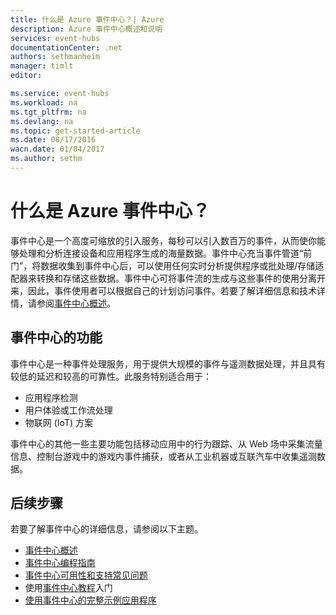 ```yaml
---
title: 什么是 Azure 事件中心？| Azure
description: Azure 事件中心概述和说明
services: event-hubs
documentationCenter: .net
authors: sethmanheim
manager: timlt
editor: 

ms.service: event-hubs
ms.workload: na
ms.tgt_pltfrm: na
ms.devlang: na
ms.topic: get-started-article
ms.date: 08/17/2016
wacn.date: 01/04/2017
ms.author: sethm
---
```


# 什么是 Azure 事件中心？

事件中心是一个高度可缩放的引入服务，每秒可以引入数百万的事件，从而使你能够处理和分析连接设备和应用程序生成的海量数据。事件中心充当事件管道“前门”，将数据收集到事件中心后，可以使用任何实时分析提供程序或批处理/存储适配器来转换和存储这些数据。事件中心可将事件流的生成与这些事件的使用分离开来，因此，事件使用者可以根据自己的计划访问事件。若要了解详细信息和技术详情，请参阅[事件中心概述](./event-hubs-overview.md)。

## 事件中心的功能

事件中心是一种事件处理服务，用于提供大规模的事件与遥测数据处理，并且具有较低的延迟和较高的可靠性。此服务特别适合用于：

- 应用程序检测
- 用户体验或工作流处理
- 物联网 (IoT) 方案

事件中心的其他一些主要功能包括移动应用中的行为跟踪、从 Web 场中采集流量信息、控制台游戏中的游戏内事件捕获，或者从工业机器或互联汽车中收集遥测数据。

## 后续步骤

若要了解事件中心的详细信息，请参阅以下主题。

- [事件中心概述](./event-hubs-overview.md)
- [事件中心编程指南](./event-hubs-programming-guide.md)
- [事件中心可用性和支持常见问题](./event-hubs-availability-and-support-faq.md)
- 使用[事件中心教程]入门
- [使用事件中心的完整示例应用程序]

[事件中心教程]: ./event-hubs-csharp-ephcs-getstarted.md
[使用事件中心的完整示例应用程序]: https://github.com/Azure-Samples/

<!---HONumber=Mooncake_Quality_Review_1230_2016-->